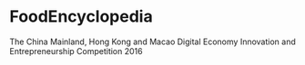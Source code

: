 # FoodEncyclopedia
The China Mainland, Hong Kong and Macao Digital Economy Innovation and Entrepreneurship Competition 2016
